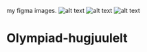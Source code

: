 my figma images.
![alt text](image.png)
![alt text](image-1.png)
![alt text](image-2.png)
# Olympiad-hugjuulelt
